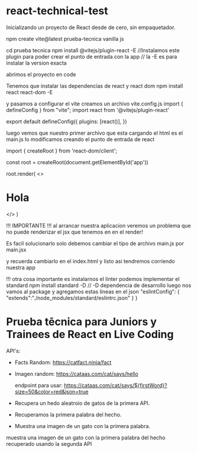# react-technical-test

Inicializando un proyecto de React desde de cero, sin empaquetador.

npm create vite@latest
prueba-tecnica
vanilla
js


cd prueba tecnica
npm install @vitejs/plugin-react -E  //Instalamos este plugin para poder crear el punto de entrada con la app
// la -E es para instalar la version exacta

abrimos el proyecto en code

Tenemos que instalar las dependencias de react y react dom
npm install react react-dom -E

y pasamos a configurar el vite
creamos un archivo vite.config.js
import { defineConfig } from "vite";
import react from '@vitejs/plugin-react'

export default defineConfig({
  plugins: [react()],
})

luego vemos que nuestro primer archivo que esta cargando el html es el main.js
lo modificamos creando el punto de entrada de react

import { createRoot } from 'react-dom/client';

const root = createRoot(document.getElementById('app'))

root.render(
  <>
    <h1>Hola</h1>
  </>
)


!!! IMPORTANTE !!!
al arrancar nuestra aplicacion veremos un problema que no puede renderizar el jsx que tenemos en en el render!

Es facil solucionarlo solo debemos cambiar el tipo de archivo main.js por main.jsx

y recuerda cambiarlo en el index.html y listo asi tendremos corriendo nuestra app


!!! otra cosa importante es instalarnos el linter podemos implementar el standard
npm install standard -D // -D dependencia de desarrollo
luego nos vamos al package y agregamos estas lineas en el json
"eslintConfig": {
    "extends":"./node_modules/standard/eslintrc.json"
  }
}



# Prueba tēcnica para Juniors y Trainees de React en Live Coding

API's:

- Facts Random: https://catfact.ninja/fact
- Imagen random: https://cataas.com/cat/says/hello

  endpoint para usar: https://cataas.com/cat/says/${firstWord}?size=50&color=red&json=true

- Recupera un hedo aleatroio de gatos de la primera API.
- Recuperamos la primera palabra del hecho.
- Muestra una imagen de un gato con la primera palabra.

muestra una imagen de un gato con la primera palabra del hecho recuperado usando la segunda API